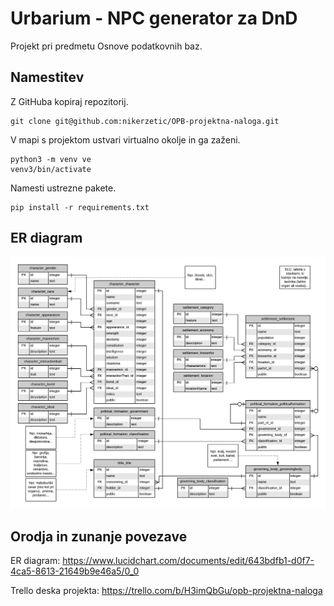 # Urbarium - NPC generator za DnD
Projekt pri predmetu Osnove podatkovnih baz.

## Namestitev
Z GitHuba kopiraj repozitorij.
```
git clone git@github.com:nikerzetic/OPB-projektna-naloga.git
```
V mapi s projektom ustvari virtualno okolje in ga zaženi.
```
python3 -m venv ve
venv3/bin/activate
```
Namesti ustrezne pakete.
```
pip install -r requirements.txt
```

## ER diagram
![alt text](https://github.com/nikerzetic/NPC-generator-za-DnD/blob/master/DnD-baza-sveta.png "ER diagram")

## Orodja in zunanje povezave
ER diagram: https://www.lucidchart.com/documents/edit/643bdfb1-d0f7-4ca5-8613-21649b9e46a5/0_0

Trello deska projekta: https://trello.com/b/H3imQbGu/opb-projektna-naloga
